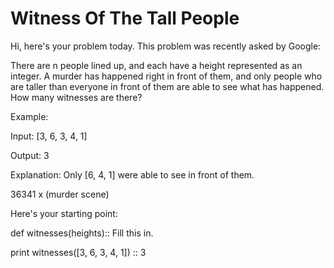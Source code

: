 # Witness Of The Tall People
Hi, here's your problem today. This problem was recently asked by Google:

There are n people lined up, and each have a height represented as an integer. A murder has happened right in front of them, and only people who are taller than everyone in front of them are able to see what has happened. How many witnesses are there?

Example:

Input: [3, 6, 3, 4, 1]  

Output: 3

Explanation: Only [6, 4, 1] were able to see in front of them.

36341                                 x (murder scene)

Here's your starting point:

def witnesses(heights):: Fill this in.

print witnesses([3, 6, 3, 4, 1]) :: 3
